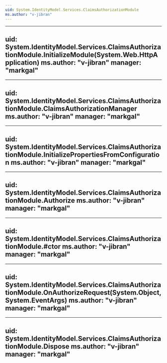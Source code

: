 ```yaml
---
uid: System.IdentityModel.Services.ClaimsAuthorizationModule
ms.author: "v-jibran"
---
```


---
uid: System.IdentityModel.Services.ClaimsAuthorizationModule.InitializeModule(System.Web.HttpApplication)
ms.author: "v-jibran"
manager: "markgal"
---

---
uid: System.IdentityModel.Services.ClaimsAuthorizationModule.ClaimsAuthorizationManager
ms.author: "v-jibran"
manager: "markgal"
---

---
uid: System.IdentityModel.Services.ClaimsAuthorizationModule.InitializePropertiesFromConfiguration
ms.author: "v-jibran"
manager: "markgal"
---

---
uid: System.IdentityModel.Services.ClaimsAuthorizationModule.Authorize
ms.author: "v-jibran"
manager: "markgal"
---

---
uid: System.IdentityModel.Services.ClaimsAuthorizationModule.#ctor
ms.author: "v-jibran"
manager: "markgal"
---

---
uid: System.IdentityModel.Services.ClaimsAuthorizationModule.OnAuthorizeRequest(System.Object,System.EventArgs)
ms.author: "v-jibran"
manager: "markgal"
---

---
uid: System.IdentityModel.Services.ClaimsAuthorizationModule.Dispose
ms.author: "v-jibran"
manager: "markgal"
---
